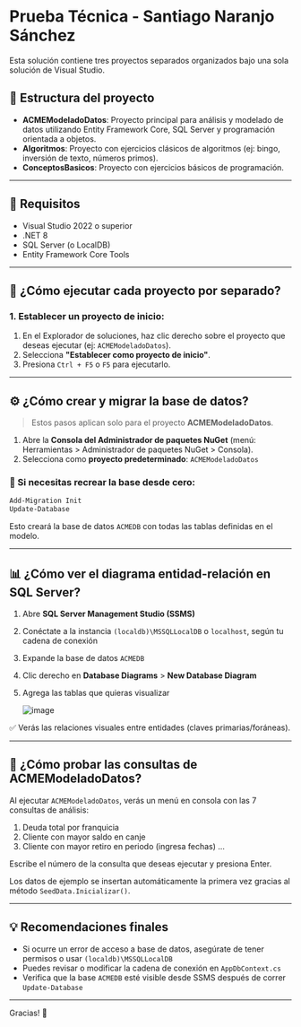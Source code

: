 # Prueba Técnica - Santiago Naranjo Sánchez

Esta solución contiene tres proyectos separados organizados bajo una sola solución de Visual Studio.

## 📁 Estructura del proyecto

- **ACMEModeladoDatos**: Proyecto principal para análisis y modelado de datos utilizando Entity Framework Core, SQL Server y programación orientada a objetos.
- **Algoritmos**: Proyecto con ejercicios clásicos de algoritmos (ej: bingo, inversión de texto, números primos).
- **ConceptosBasicos**: Proyecto con ejercicios básicos de programación.

---

## 🧱 Requisitos

- Visual Studio 2022 o superior
- .NET 8
- SQL Server (o LocalDB)
- Entity Framework Core Tools

---

## 🚀 ¿Cómo ejecutar cada proyecto por separado?

### 1. Establecer un proyecto de inicio:

1. En el Explorador de soluciones, haz clic derecho sobre el proyecto que deseas ejecutar (ej: `ACMEModeladoDatos`).
2. Selecciona **"Establecer como proyecto de inicio"**.
3. Presiona `Ctrl + F5` o `F5` para ejecutarlo.

---

## ⚙️ ¿Cómo crear y migrar la base de datos?

> Estos pasos aplican solo para el proyecto **ACMEModeladoDatos**.

1. Abre la **Consola del Administrador de paquetes NuGet** (menú: Herramientas > Administrador de paquetes NuGet > Consola).
2. Selecciona como **proyecto predeterminado**: `ACMEModeladoDatos`

### 🔁 Si necesitas recrear la base desde cero:

```powershell o la   Consola del Administrador de paquetes:
Add-Migration Init
Update-Database
```

Esto creará la base de datos `ACMEDB` con todas las tablas definidas en el modelo.

---

## 📊 ¿Cómo ver el diagrama entidad-relación en SQL Server?

1. Abre **SQL Server Management Studio (SSMS)**
2. Conéctate a la instancia `(localdb)\MSSQLLocalDB` o `localhost`, según tu cadena de conexión
3. Expande la base de datos `ACMEDB`
4. Clic derecho en **Database Diagrams** > **New Database Diagram**
5. Agrega las tablas que quieras visualizar

   ![image](https://github.com/user-attachments/assets/52cc8988-823a-4f1f-96be-7adc00c8e5da)


✅ Verás las relaciones visuales entre entidades (claves primarias/foráneas).

---

## 🧪 ¿Cómo probar las consultas de ACMEModeladoDatos?

Al ejecutar `ACMEModeladoDatos`, verás un menú en consola con las 7 consultas de análisis:

1. Deuda total por franquicia
2. Cliente con mayor saldo en canje
3. Cliente con mayor retiro en periodo (ingresa fechas)
...

Escribe el número de la consulta que deseas ejecutar y presiona Enter.

Los datos de ejemplo se insertan automáticamente la primera vez gracias al método `SeedData.Inicializar()`.

---

## 💡 Recomendaciones finales

- Si ocurre un error de acceso a base de datos, asegúrate de tener permisos o usar `(localdb)\MSSQLLocalDB`
- Puedes revisar o modificar la cadena de conexión en `AppDbContext.cs`
- Verifica que la base `ACMEDB` esté visible desde SSMS después de correr `Update-Database`

---

Gracias! 🙌
